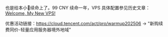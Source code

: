 也是给本小🐔续命上了。99 CNY 续命一年，VPS 具体配置参见历史文章：[Welcome, My New VPS!](/post/16.html)

优惠活动链接：<https://cloud.tencent.com/act/pro/warmup202506> -> "新购续费同价-轻量应用服务器境外地域"